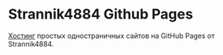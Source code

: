 # Strannik4884 Github Pages

[Хостинг](https://strannik4884.github.io) простых одностраничных сайтов на GitHub Pages от Strannik4884.